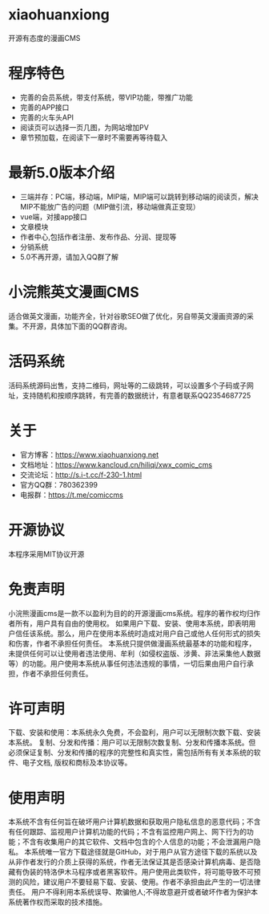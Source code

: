 # xiaohuanxiong
开源有态度的漫画CMS

# 程序特色
- 完善的会员系统，带支付系统，带VIP功能，带推广功能
- 完善的APP接口
- 完善的火车头API
- 阅读页可以选择一页几图，为网站增加PV
- 章节预加载，在阅读下一章时不需要再等待载入

# 最新5.0版本介绍
- 三端并存：PC端，移动端，MIP端，MIP端可以跳转到移动端的阅读页，解决MIP不能放广告的问题（MIP做引流，移动端做真正变现）
- vue端，对接app接口
- 文章模块
- 作者中心,包括作者注册、发布作品、分润、提现等
- 分销系统
- 5.0不再开源，请加入QQ群了解

# 小浣熊英文漫画CMS
适合做英文漫画，功能齐全，针对谷歌SEO做了优化，另自带英文漫画资源的采集。不开源，具体加下面的QQ群咨询。

# 活码系统
活码系统源码出售，支持二维码，网址等的二级跳转，可以设置多个子码或子网址，支持随机和按顺序跳转，有完善的数据统计，有意者联系QQ2354687725

# 关于
- 官方博客：https://www.xiaohuanxiong.net
- 文档地址：https://www.kancloud.cn/hiliqi/xwx_comic_cms
- 交流论坛：http://s.i-t.cc/f-230-1.html
- 官方QQ群：780362399
- 电报群：https://t.me/comiccms

# 开源协议
本程序采用MIT协议开源

# 免责声明
小浣熊漫画cms是一款不以盈利为目的的开源漫画cms系统。程序的著作权均归作者所有，用户具有自由的使用权。
如果用户下载、安装、使用本系统，即表明用户信任该系统。那么，用户在使用本系统时造成对用户自己或他人任何形式的损失和伤害，作者不承担任何责任。
本系统只提供做漫画系统最基本的功能和程序，未提供任何可以让使用者违法使用、牟利（如侵权盗版、涉黄、非法采集他人数据等）的功能。用户使用本系统从事任何违法违规的事情，一切后果由用户自行承担，作者不承担任何责任。

# 许可声明
下载、安装和使用：本系统永久免费，不会盈利，用户可以无限制次数下载、安装本系统。
复制、分发和传播：用户可以无限制次数复制、分发和传播本系统。但必须保证复制、分发和传播的程序的完整性和真实性，需包括所有有关本系统的软件、电子文档, 版权和商标及本协议等。

# 使用声明
本系统不含有任何旨在破坏用户计算机数据和获取用户隐私信息的恶意代码；不含有任何跟踪、监视用户计算机功能的代码；不含有监控用户网上、网下行为的功能；不含有收集用户的其它软件、文档中包含的个人信息的功能；不会泄漏用户隐私。
本系统唯一官方下载途径就是GitHub，对于用户从官方途径下载的系统以及从非作者发行的介质上获得的系统，作者无法保证其是否感染计算机病毒、是否隐藏有伪装的特洛伊木马程序或者黑客软件。用户使用此类软件，将可能导致不可预测的风险，建议用户不要轻易下载、安装、使用。作者不承担由此产生的一切法律责任。
用户不得利用本系统误导、欺骗他人;不得故意避开或者破坏作者为保护本系统著作权而采取的技术措施。
